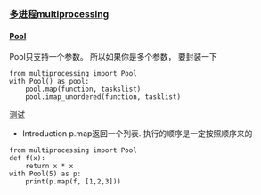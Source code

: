### [多进程multiprocessing](https://docs.python.org/3/library/multiprocessing.html)


#### [Pool](https://docs.python.org/3/library/multiprocessing.html#module-multiprocessing.pool)
Pool只支持一个参数。 所以如果你是多个参数， 要封装一下
```
from multiprocessing import Pool
with Pool() as pool:
    pool.map(function, taskslist)
    pool.imap_unordered(function, tasklist)
```

[测试](../multi/poll_test.py)
* Introduction
p.map返回一个列表. 执行的顺序是一定按照顺序来的
```
from multiprocessing import Pool
def f(x):
    return x * x
with Pool(5) as p:
    print(p.map(f, [1,2,3]))
```
